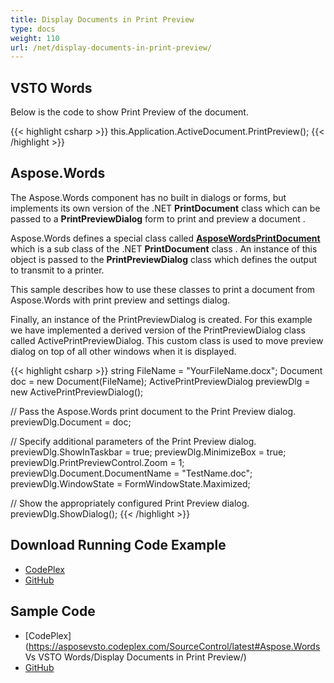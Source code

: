 ```yaml
---
title: Display Documents in Print Preview
type: docs
weight: 110
url: /net/display-documents-in-print-preview/
---
```


## **VSTO Words**
Below is the code to show Print Preview of the document.

{{< highlight csharp >}}
this.Application.ActiveDocument.PrintPreview();
{{< /highlight >}}
## **Aspose.Words**
The Aspose.Words component has no built in dialogs or forms, but implements its own version of the .NET **PrintDocument** class which can be passed to a **PrintPreviewDialog** form to print and preview a document .

Aspose.Words defines a special class called [**AsposeWordsPrintDocument**](/pages/createpage.action?spaceKey=wordsnet&title=AsposeWordsPrintDocument&linkCreation=true&fromPageId=2588853) which is a sub class of the .NET **PrintDocument** class . An instance of this object is passed to the **PrintPreviewDialog** class which defines the output to transmit to a printer.

This sample describes how to use these classes to print a document from Aspose.Words with print preview and settings dialog.

Finally, an instance of the PrintPreviewDialog is created. For this example we have implemented a derived version of the PrintPreviewDialog class called ActivePrintPreviewDialog. This custom class is used to move preview dialog on top of all other windows when it is displayed.

{{< highlight csharp >}}
string FileName = "YourFileName.docx";
Document doc = new Document(FileName);
ActivePrintPreviewDialog previewDlg = new ActivePrintPreviewDialog();

// Pass the Aspose.Words print document to the Print Preview dialog.
previewDlg.Document = doc;

// Specify additional parameters of the Print Preview dialog.
previewDlg.ShowInTaskbar = true;
previewDlg.MinimizeBox = true;
previewDlg.PrintPreviewControl.Zoom = 1;
previewDlg.Document.DocumentName = "TestName.doc";
previewDlg.WindowState = FormWindowState.Maximized;

// Show the appropriately configured Print Preview dialog.
previewDlg.ShowDialog();
{{< /highlight >}}
## **Download Running Code Example**
- [CodePlex](https://asposevsto.codeplex.com/releases/view/616042)
- [GitHub](https://github.com/aspose-words/Aspose.Words-for-.NET/releases/tag/AsposeWordsForVSTOv1.1)
## **Sample Code**
- [CodePlex](https://asposevsto.codeplex.com/SourceControl/latest#Aspose.Words Vs VSTO Words/Display Documents in Print Preview/)
- [GitHub](https://github.com/aspose-words/Aspose.Words-for-.NET/tree/master/Plugins/Aspose.Words%20Vs%20VSTO%20Word/Code%20Comparison%20of%20Common%20Features/Display%20Documents%20in%20Print%20Preview)
